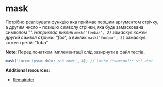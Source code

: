 # mask

Потрібно реалізувати функцію яка приймає першим аргументом стрічку, а другим число - позицію символу стрічки, яка
буде замаскована символом "*". Наприклад виклик `mask('foobar', 2)` замаскує кожен другий символ стрічки: "f*o*a*",
a виклик `mask('foobar', 3)` замаскує кожен третій: "fo*ba*"

**Note:** Перед початком імплементації слід зазирнути в файл тестів.

```js
mask('Lorem ipsum dolor sit amet', 4); // Lor*m i*sum*dol*r s*t a*et
```

**Additional resources:**

* [Remainder](https://developer.mozilla.org/en-US/docs/Web/JavaScript/Reference/Operators/Remainder)
